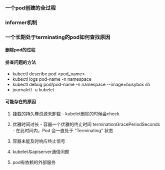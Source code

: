 ### 一个pod创建的全过程
### informer机制

### 一个长期处于terminating的pod如何查找原因
#### 删除pod的过程
 


#### 排查问题的方法
- kubectl describe pod <pod_name>
- kubectl logs pod-name -n namespace
- kubectl debug pod/pod-name -n namespace --image=busybox sh
- journalctl -u kubelet

#### 可能存在的原因
1. 挂载的持久卷资源未卸载
		- kubelet删除的时候会check
1. 优雅时间过长
		- 容器一个优雅的终止时间 terminationGracePeriodSeconds
		- 在此时间内，Pod 会一直处于 "Terminating" 状态
1. 容器未能及时响应终止信号
		
2. kubelet与apiserver通信问题
3. pod有依赖的外部服务